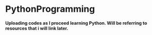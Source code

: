 # PythonProgramming

#### Uploading codes as I proceed learning Python. Will be referring to resources that i will link later. 